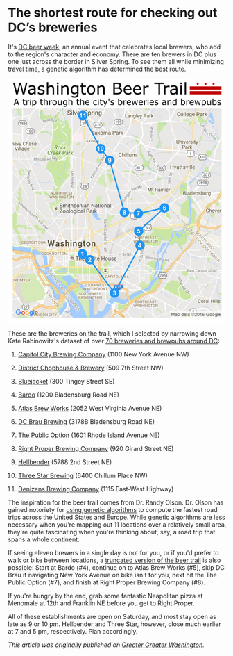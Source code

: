 # The shortest route for checking out DC’s breweries

It's [DC beer week](http://dcbeerweek.net/), an annual event that celebrates local brewers, who add to the region's character and economy. There are ten brewers in DC plus one just across the border in Silver Spring. To see them all while minimizing travel time, a genetic algorithm has determined the best route.

![](/DC-Beer-Trail/Graphics/dcbt.png)

These are the breweries on the trail, which I selected by narrowing down Kate Rabinowitz's dataset of over [70 breweries and brewpubs around DC](http://www.datalensdc.com/DC-region-breweries.html):

1. [Capitol City Brewing Company](https://goo.gl/YN6cu5) (1100 New York Avenue NW)

2. [District Chophouse & Brewery](https://goo.gl/Cx04h3) (509 7th Street NW)

3. [Bluejacket](https://goo.gl/LHAP49) (300 Tingey Street SE)

4. [Bardo](https://goo.gl/cCvNmS) (1200 Bladensburg Road NE)

5. [Atlas Brew Works](https://goo.gl/ucfa2m) (2052 West Virginia Avenue NE)

6. [DC Brau Brewing](https://goo.gl/HTqq5Y) (3178B Bladensburg Road NE)

7. [The Public Option](https://goo.gl/rP4bnf) (1601 Rhode Island Avenue NE)

8. [Right Proper Brewing Company](https://goo.gl/yzOQMl) (920 Girard Street NE)

9. [Hellbender](https://goo.gl/gI4q0l) (5788 2nd Street NE)

10. [Three Star Brewing](https://goo.gl/ytdbBn) (6400 Chillum Place NW)

11. [Denizens Brewing Company](https://goo.gl/r7IA1i) (1115 East-West Highway)

The inspiration for the beer trail comes from Dr. Randy Olson. Dr. Olson has gained notoriety for [using genetic algorithms](http://www.randalolson.com/2016/07/30/the-optimal-u-s-national-parks-centennial-road-trip/) to compute the fastest road trips across the United States and Europe. While genetic algorithms are less necessary when you're mapping out 11 locations over a relatively small area, they're quite fascinating when you're thinking about, say, a road trip that spans a whole continent.

If seeing eleven brewers in a single day is not for you, or if you'd prefer to walk or bike between locations, a [truncated version of the beer trail](https://www.google.com/maps/dir/%27%27/%27%27/%27%27/%27%27/@38.9161469,-76.9941839,15z/data=!3m1!4b1!4m26!4m25!1m5!1m1!1s0x0:0xfc0adc81b53d88b2!2m2!1d-76.9800576!2d38.9056651!1m5!1m1!1s0x0:0x17981d1b7de25d46!2m2!1d-76.981435!2d38.914857!1m5!1m1!1s0x0:0x939dd15afcd73dfc!2m2!1d-76.98165!2d38.9260499!1m5!1m1!1s0x0:0x91d27622726b16e6!2m2!1d-76.99307!2d38.926805!3e1) is also possible: Start at Bardo (#4), continue on to Atlas Brew Works (#5), skip DC Brau if navigating New York Avenue on bike isn't for you, next hit the The Public Option (#7), and finish at Right Proper Brewing Company (#8).

If you're hungry by the end, grab some fantastic Neapolitan pizza at Menomale at 12th and Franklin NE before you get to Right Proper.

All of these establishments are open on Saturday, and most stay open as late as 9 or 10 pm. Hellbender and Three Star, however, close much earlier at 7 and 5 pm, respectively. Plan accordingly.

*This article was originally published on [Greater Greater Washington](http://greatergreaterwashington.org/post/33715/this-is-the-best-route-for-checking-out-dcs-breweries/).*